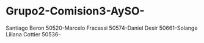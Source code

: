 # Grupo2-Comision3-AySO-
Santiago Beron 50520-Marcelo Fracassi 50574-Daniel Desir 50661-Solange Liliana Cottier 50536-
